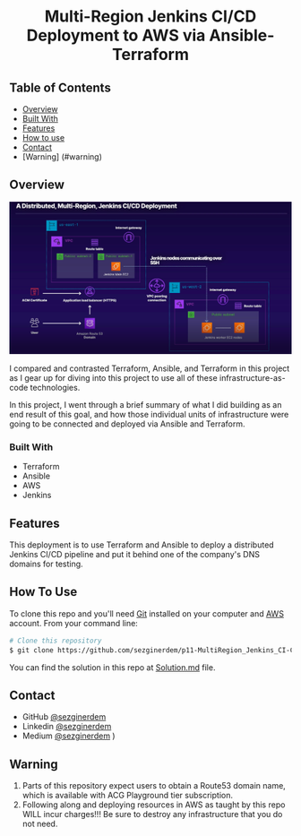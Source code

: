 
<h1 align="center">Multi-Region Jenkins CI/CD Deployment to AWS via Ansible-Terraform</h1>


<!-- TABLE OF CONTENTS -->

## Table of Contents

- [Overview](#overview)
- [Built With](#built-with)
- [Features](#features)
- [How to use](#how-to-use)
- [Contact](#contact)
- [Warning] (#warning)

<!-- OVERVIEW -->

## Overview

![ScreenShot](https://github.com/sezginerdem/p11-MultiRegion_Jenkins_CI-CD_Dep_Ansible-Terraform/blob/master/images/1Distributed_Multi-Region_Jenkins_CI-CD_Deployment.png)

I compared and contrasted Terraform, Ansible, and Terraform in this project as I gear up for diving into this project to use all of these infrastructure-as-code technologies.

In this project, I went through a brief summary of what I did building as an end result of this goal, and how those individual units of infrastructure were going to be connected and deployed via Ansible and Terraform.

### Built With

- Terraform
- Ansible
- AWS
- Jenkins

## Features

This deployment is to use Terraform and Ansible to deploy a distributed Jenkins CI/CD pipeline and put it behind one of the company's DNS domains for testing.

## How To Use

To clone this repo and you'll need [Git](https://git-scm.com) installed on your computer and [AWS](https://us-east-1.signin.aws.amazon.com/) account. From your command line:

```bash
# Clone this repository
$ git clone https://github.com/sezginerdem/p11-MultiRegion_Jenkins_CI-CD_Dep_Ansible-Terraform.git

```

You can find the solution in this repo at [Solution.md](https://github.com/sezginerdem/p11-MultiRegion_Jenkins_CI-CD_Dep_Ansible-Terraform/blob/master/Solution.md) file.

## Contact

- GitHub [@sezginerdem](https://{https://github.com/sezginerdem})
- Linkedin [@sezginerdem](https://{https://www.linkedin.com/in/sezginerdem/})
- Medium [@sezginerdem](https://serdem.medium.com/)
)

## Warning
1. Parts of this repository expect users to obtain a Route53 domain name, which is available with ACG Playground tier subscription.
2. Following along and deploying resources in AWS as taught by this repo WILL incur charges!!! Be sure to destroy any infrastructure that you do not need.
